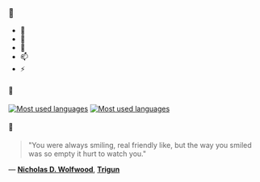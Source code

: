 ### 👋

- 🔭
- 🌱
- 💬
- 📫
- ⚡

#### 🧏

[![Most used languages](https://github-readme-stats-aynah.vercel.app/api/top-langs/?username=aynh&theme=solarized-dark&langs_count=6&layout=compact&hide_title=true)](https://github.com/anuraghazra/github-readme-stats#gh-dark-mode-only)
[![Most used languages](https://github-readme-stats-aynah.vercel.app/api/top-langs/?username=aynh&theme=solarized-light&langs_count=6&layout=compact&hide_title=true)](https://github.com/anuraghazra/github-readme-stats#gh-light-mode-only)

#### 💬

> "You were always smiling, real friendly like, but the way you smiled was so empty it hurt to watch you."

&mdash; [**Nicholas D. Wolfwood**](https://myanimelist.net/character.php?q=Nicholas%20D.%20Wolfwood&cat=character), [**Trigun**](https://myanimelist.net/search/all?q=Trigun&cat=all)
